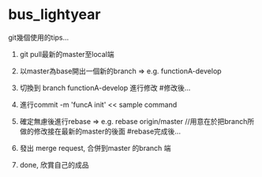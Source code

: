 # bus_lightyear

git幾個使用的tips...

1. git pull最新的master至local端
2. 以master為base開出一個新的branch => e.g. functionA-develop
3. 切換到 branch functionA-develop 進行修改
#修改後...
4. 進行commit -m 'funcA init' << sample command
5. 確定無慮後進行rebase => e.g. rebase origin/master //用意在於把branch所做的修改接在最新的master的後面
#rebase完成後...

6. 發出 merge request, 合併到master 的branch 端
7. done, 欣賞自己的成品
